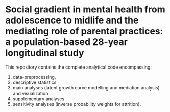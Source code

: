 # Social gradient in mental health from adolescence to midlife and the mediating role of parental practices: a population-based 28-year longitudinal study

This repository contains the complete analytical code encompassing:
1) data-preprocessing,
2) descriptive statistics
3) main analyses (latent growth curve modelling and mediation analysis) and visualization
4) supplementary analyses
5) sensitivity analyses (inverse probability weights for attrition). 
